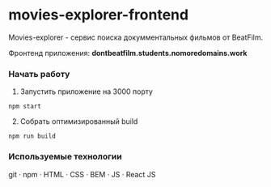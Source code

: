# movies-explorer-frontend

Movies-explorer - сервис поиска докумментальных фильмов от BeatFilm.

Фронтенд приложения: **dontbeatfilm.students.nomoredomains.work**

### Начать работу

1. Запустить приложение на 3000 порту
  ```
  npm start
  ```
2. Собрать оптимизированный build

  ```
  npm run build
  ```

### **Используемые технологии**

git · npm ·  HTML · CSS · BEM · JS · React JS